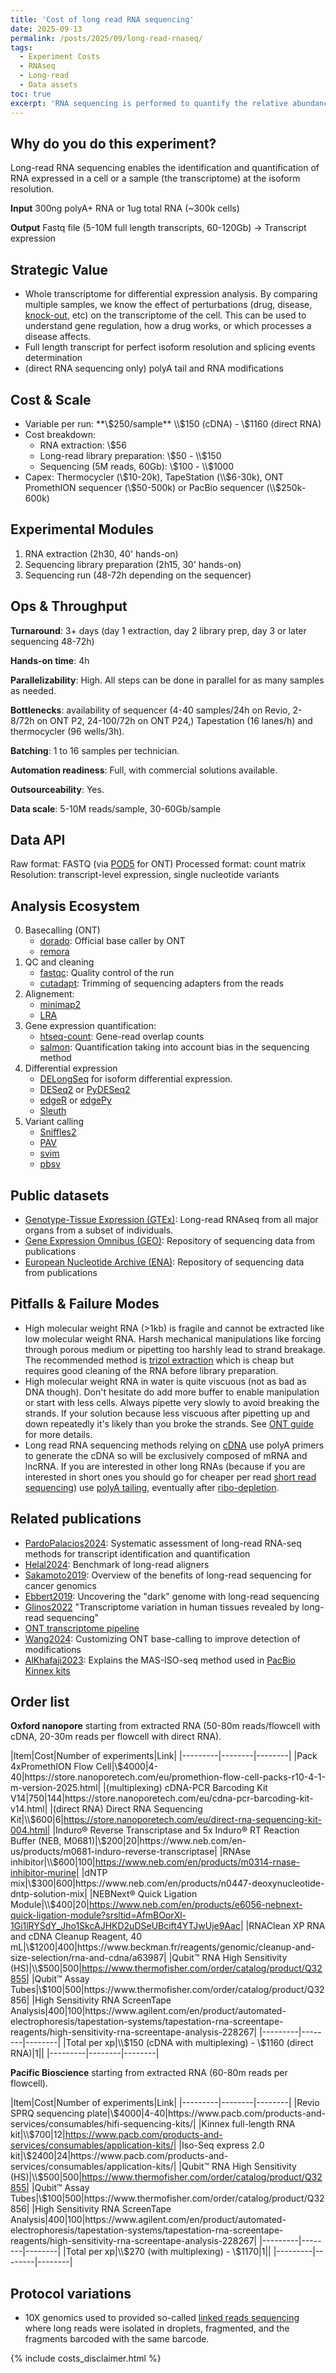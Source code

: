 ```yaml
---
title: 'Cost of long read RNA sequencing'
date: 2025-09-13
permalink: /posts/2025/09/long-read-rnaseq/
tags:
  - Experiment Costs
  - RNAseq
  - Long-read
  - Data assets
toc: true
excerpt: 'RNA sequencing is performed to quantify the relative abundance of various RNA in a sample.'
---
```


## Why do you do this experiment?

Long-read RNA sequencing enables the identification and quantification of RNA expressed in a cell or a sample (the transcriptome) at the isoform resolution.
<!--
Long-read DNA sequencing enables the identification of the genomic sequence for complex regions such as highly repetitive regions, the resolution of complex chromosomal structural variations, and the quantification of DNA methylation. It can also be used for bacterial identification from metagenomes.
-->

**Input** 300ng polyA+ RNA or 1ug total RNA (~300k cells)

**Output** Fastq file (5-10M full length transcripts, 60-120Gb) -> Transcript expression

## Strategic Value

- Whole transcriptome for differential expression analysis. By comparing multiple samples, we know the effect of perturbations (drug, disease, [knock-out](/2025-09-02-single-ko.md), etc) on the transcriptome of the cell. This can be used to understand gene regulation, how a drug works, or which processes a disease affects.
- Full length transcript for perfect isoform resolution and splicing events determination
- (direct RNA sequencing only) polyA tail and RNA modifications

<!--

RNAseq provides the sequence of all expressed genes, meaning variants (e.g. SNPs, gene fusions) can be called but coverage will be biased towards highly expressed genes.
In the context of cancer and with deep enough RNAseq, sub-clonal exonic mutations can be detected for most genes.
-->

## Cost & Scale

- Variable per run: **\\$250/sample** \\$150 (cDNA) - \\$1160 (direct RNA)
- Cost breakdown:
    + RNA extraction: \\$56
    + Long-read library preparation: \\$50 - \\$150
    + Sequencing (5M reads, 60Gb): \\$100 - \\$1000
- Capex: Thermocycler (\\$10-20k), TapeStation (\\$6-30k), ONT PromethION sequencer (\\$50-500k) or PacBio sequencer (\\$250k-600k)

## Experimental Modules

1. RNA extraction (2h30, 40' hands-on)
2. Sequencing library preparation (2h15, 30' hands-on)
3. Sequencing run (48-72h depending on the sequencer)

## Ops & Throughput

**Turnaround**: 3+ days (day 1 extraction, day 2 library prep, day 3 or later sequencing 48-72h)

**Hands-on time**: 4h

**Parallelizability**: High. All steps can be done in parallel for as many samples as needed.

**Bottlenecks**: availability of sequencer (4-40 samples/24h on Revio, 2-8/72h on ONT P2, 24-100/72h on ONT P24,) Tapestation (16 lanes/h) and thermocycler (96 wells/3h).

**Batching**: 1 to 16 samples per technician.

**Automation readiness**: Full, with commercial solutions available.

**Outsourceability**: Yes.

**Data scale**: 5-10M reads/sample, 30-60Gb/sample

## Data API
Raw format: FASTQ (via [POD5](https://github.com/nanoporetech/pod5-file-format) for ONT)
Processed format: count matrix
Resolution: transcript-level expression, single nucleotide variants

## Analysis Ecosystem

0. Basecalling (ONT) 
    - [dorado](https://github.com/nanoporetech/dorado): Official base caller by ONT
    - [remora](https://github.com/nanoporetech/remora)
1. QC and cleaning
    - [fastqc](https://www.bioinformatics.babraham.ac.uk/projects/fastqc/): Quality control of the run
    - [cutadapt](https://cutadapt.readthedocs.io/en/stable/): Trimming of sequencing adapters from the reads
2. Alignement:
    - [minimap2](https://github.com/lh3/minimap2)
    - [LRA](https://github.com/ChaissonLab/LRA)
3. Gene expression quantification:
    - [htseq-count](https://htseq.readthedocs.io/en/release_0.11.1/count.html): Gene-read overlap counts
    - [salmon](https://combine-lab.github.io/salmon/): Quantification taking into account bias in the sequencing method
4. Differential expression
    - [DELongSeq](https://pmc.ncbi.nlm.nih.gov/articles/PMC9985341/) for isoform differential expression.
    - [DESeq2](https://bioconductor.org/packages/release/bioc/html/DESeq2.html) or [PyDESeq2](https://pydeseq2.readthedocs.io/en/stable/)
    - [edgeR](https://bioconductor.org/packages/release/bioc/html/edgeR.html) or [edgePy](https://edgepy.readthedocs.io/en/latest/index.html)
    - [Sleuth](https://pachterlab.github.io/sleuth_walkthroughs/trapnell/analysis.html)
    <!-- - [glmgampoi](https://bioconductor.org/packages/release/bioc/html/glmGamPoi.html) -->
5. Variant calling
    - [Sniffles2](https://github.com/fritzsedlazeck/Sniffles)
    - [PAV](https://github.com/EichlerLab/pav)
    - [svim](https://github.com/eldariont/svim)
    - [pbsv](https://github.com/PacificBiosciences/pbsv)

## Public datasets

- [Genotype-Tissue Expression (GTEx)](https://gtexportal.org/home/downloads/adult-gtex/long_read_data): Long-read RNAseq from all major organs from a subset of individuals.
- [Gene Expression Omnibus (GEO)](https://www.ncbi.nlm.nih.gov/geo/): Repository of sequencing data from publications
- [European Nucleotide Archive (ENA)](https://www.ebi.ac.uk/ena/browser/home): Repository of sequencing data from publications

## Pitfalls & Failure Modes

- High molecular weight RNA (>1kb) is fragile and cannot be extracted like low molecular weight RNA. Harsh mechanical manipulations like forcing through porous medium or pipetting too harshly lead to strand breakage. The recommended method is [trizol extraction](https://nanoporetech.com/document/extraction-method/rna-human-cells) which is cheap but requires good cleaning of the RNA before library preparation.
- High molecular weight RNA in water is quite viscuous (not as bad as DNA though). Don't hesitate do add more buffer to enable manipulation or start with less cells. Always pipette very slowly to avoid breaking the strands. If your solution because less viscuous after pipetting up and down repeatedly it's likely than you broke the strands. See [ONT guide](https://nanoporetech.com/document/input-dna-rna-qc#assessing-input-rna) for more details.
- Long read RNA sequencing methods relying on [cDNA](https://www.nature.com/articles/s41598-018-23226-4) use polyA primers to generate the cDNA so will be exclusively composed of mRNA and lncRNA. If you are interested in other long RNAs (because if you are interested in short ones you should go for cheaper per read [short read sequencing](/posts/2025/09/short-read-sequencing)) use [polyA tailing](https://www.neb.com/en/protocols/2014/08/13/poly-a-tailing-of-rna-using-e-coli-poly-a-polymerase-neb-m0276), eventually after [ribo-depletion](https://www.neb.com/en/products/e6310-nebnext-rrna-depletion-kit-human-mouse-rat).

## Related publications

- [PardoPalacios2024](https://www.nature.com/articles/s41592-024-02298-3): Systematic assessment of long-read RNA-seq methods for transcript identification and quantification
- [Helal2024](https://www.nature.com/articles/s41598-024-56604-2): Benchmark of long-read aligners
- [Sakamoto2019](https://www.nature.com/articles/s10038-019-0658-5): Overview of the benefits of long-read sequencing for cancer genomics
- [Ebbert2019](https://link.springer.com/article/10.1186/s13059-019-1707-2): Uncovering the "dark" genome with long-read sequencing
- [Glinos2022](https://pmc.ncbi.nlm.nih.gov/articles/PMC10337767/) "Transcriptome variation in human tissues revealed by long-read sequencing"
- [ONT transcriptome pipeline](https://github.com/nanoporetech/pipeline-transcriptome-de)
- [Wang2024](https://www.nature.com/articles/s41467-024-51639-5): Customizing ONT base-calling to improve detection of modifications
- [AlKhafaji2023](https://www.nature.com/articles/s41587-023-01815-7): Explains the MAS-ISO-seq method used in [PacBio Kinnex kits](https://www.pacb.com/wp-content/uploads/Application-note-Kinnex-full-length-RNA-kit-for-isoform-sequencing.pdf)

## Order list

**Oxford nanopore** starting from extracted RNA (50-80m reads/flowcell with cDNA, 20-30m reads per flowcell with direct RNA).

|Item|Cost|Number of experiments|Link|
|---------|--------|--------|
|Pack 4xPromethION Flow Cell|\\$4000|4-40|https://store.nanoporetech.com/eu/promethion-flow-cell-packs-r10-4-1-m-version-2025.html|
|(multiplexing) cDNA-PCR Barcoding Kit V14|750|144|https://store.nanoporetech.com/eu/cdna-pcr-barcoding-kit-v14.html|
|(direct RNA) Direct RNA Sequencing Kit|\\$600|6|https://store.nanoporetech.com/eu/direct-rna-sequencing-kit-004.html|
|Induro® Reverse Transcriptase and 5x Induro® RT Reaction Buffer (NEB, M0681)|\\$200|20|https://www.neb.com/en-us/products/m0681-induro-reverse-transcriptase|
|RNAse inhibitor|\\$600|100|https://www.neb.com/en/products/m0314-rnase-inhibitor-murine|
|dNTP mix|\\$300|600|https://www.neb.com/en/products/n0447-deoxynucleotide-dntp-solution-mix|
|NEBNext® Quick Ligation Module|\\$400|20|https://www.neb.com/en/products/e6056-nebnext-quick-ligation-module?srsltid=AfmBOorXl-1Gi1lRYSdY_Jho1SkcAJHKD2uDSeUBcift4YTJwUje9Aac|
|RNAClean XP RNA and cDNA Cleanup Reagent, 40 mL|\\$1200|400|https://www.beckman.fr/reagents/genomic/cleanup-and-size-selection/rna-and-cdna/a63987|
|Qubit™ RNA High Sensitivity (HS)|\\$500|500|https://www.thermofisher.com/order/catalog/product/Q32855|
|Qubit™ Assay Tubes|\\$100|500|https://www.thermofisher.com/order/catalog/product/Q32856|
|High Sensitivity RNA ScreenTape Analysis|400|100|https://www.agilent.com/en/product/automated-electrophoresis/tapestation-systems/tapestation-rna-screentape-reagents/high-sensitivity-rna-screentape-analysis-228267|
|---------|--------|--------|
|Total per xp|\\$150 (cDNA with multiplexing) - \\$1160 (direct RNA)|1||
|---------|--------|--------|

<!--
nanopore = 100:1000 + 5:100 + 10 + 1 + 20 + 30 + 1 + 4
|Random Primer Mix|||https://www.neb.com/en/products/s1330-random-primer-mix|
-->

**Pacific Bioscience** starting from extracted RNA (60-80m reads per flowcell).

|Item|Cost|Number of experiments|Link|
|---------|--------|--------|
|Revio SPRQ sequencing plate|\\$4000|4-40|https://www.pacb.com/products-and-services/consumables/hifi-sequencing-kits/|
|Kinnex full-length RNA kit|\\$700|12|https://www.pacb.com/products-and-services/consumables/application-kits/|
|Iso-Seq express 2.0 kit|\\$2400|24|https://www.pacb.com/products-and-services/consumables/application-kits/|
|Qubit™ RNA High Sensitivity (HS)|\\$500|500|https://www.thermofisher.com/order/catalog/product/Q32855|
|Qubit™ Assay Tubes|\\$100|500|https://www.thermofisher.com/order/catalog/product/Q32856|
|High Sensitivity RNA ScreenTape Analysis|400|100|https://www.agilent.com/en/product/automated-electrophoresis/tapestation-systems/tapestation-rna-screentape-reagents/high-sensitivity-rna-screentape-analysis-228267|
|---------|--------|--------|
|Total per xp|\\$270 (with multiplexing) - \\$1170|1||
|---------|--------|--------|
<!--
100:1000 + 58 + 100 + 1 + 5 + 4
Max multiplexing = Iso-seq 12 barcodes x kinnex 4 barcodes, but we want max 10-12 multiplex to get 5M reads(30Gb)/sample
https://www.pacb.com/wp-content/uploads/Revio-brochure.pdf
https://gcore.ucsd.edu/isoseq-pricing
for 20x WGS: |Revio SPRQ sequencing plate|\\$4000|4-8|https://www.pacb.com/products-and-services/consumables/hifi-sequencing-kits/|
-->

## Protocol variations

- 10X genomics used to provided so-called [linked reads sequencing](https://www.10xgenomics.com/products/linked-reads) where long reads were isolated in droplets, fragmented, and the fragments barcoded with the same barcode.


{% include costs_disclaimer.html %}
